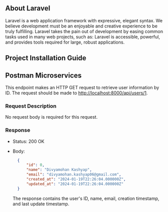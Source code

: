 ## About Laravel

Laravel is a web application framework with expressive, elegant syntax. We believe development must be an enjoyable and creative experience to be truly fulfilling. Laravel takes the pain out of development by easing common tasks used in many web projects, such as:
Laravel is accessible, powerful, and provides tools required for large, robust applications.

## Project Installation Guide

## Postman Microservices

This endpoint makes an HTTP GET request to retrieve user information by ID. The request should be made to [http://localhost:8000/api/users/1](http://localhost:8000/api/users/2).

### Request Description

No request body is required for this request.

### Response

- Status: 200 OK
- Body:
    
    ``` json
      {
          "id": 0,
          "name": "Divyamohan Kashyap",
          "email": "divyamohan.kashyap06@gmail.com",
          "created_at": "2024-01-19T22:26:04.000000Z",
          "updated_at": "2024-01-19T22:26:04.000000Z"
      }
    
     ```
    
      
    The response contains the user's ID, name, email, creation timestamp, and last update timestamp.